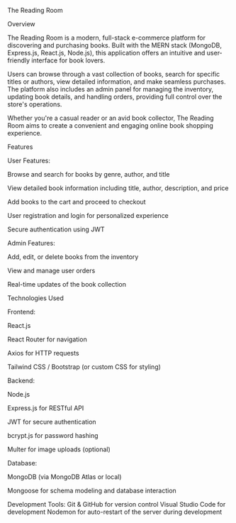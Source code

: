 The Reading Room 

Overview

The Reading Room is a modern, full-stack e-commerce platform for discovering and purchasing books. Built with the MERN stack (MongoDB, Express.js, React.js, Node.js), this application offers an intuitive and user-friendly interface for book lovers.

Users can browse through a vast collection of books, search for specific titles or authors, view detailed information, and make seamless purchases. The platform also includes an admin panel for managing the inventory, updating book details, and handling orders, providing full control over the store's operations.

Whether you're a casual reader or an avid book collector, The Reading Room aims to create a convenient and engaging online book shopping experience.


Features

User Features:

Browse and search for books by genre, author, and title

View detailed book information including title, author, description, and price

Add books to the cart and proceed to checkout

User registration and login for personalized experience

Secure authentication using JWT

Admin Features:

Add, edit, or delete books from the inventory

View and manage user orders

Real-time updates of the book collection


Technologies Used 

Frontend:

React.js

React Router for navigation

Axios for HTTP requests

Tailwind CSS / Bootstrap (or custom CSS for styling)

Backend:

Node.js

Express.js for RESTful API

JWT for secure authentication

bcrypt.js for password hashing

Multer for image uploads (optional)

Database:

MongoDB (via MongoDB Atlas or local)

Mongoose for schema modeling and database interaction

Development Tools:
Git & GitHub for version control
Visual Studio Code for development
Nodemon for auto-restart of the server during development
